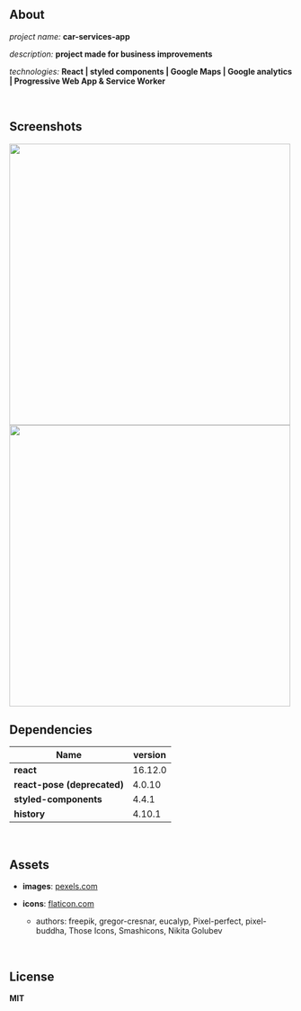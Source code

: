 ## About

_project name:_ **car-services-app**

_description:_ **project made for business improvements**

_technologies:_ **React | styled components | Google Maps | Google analytics | Progressive Web App & Service Worker**

<br/>

## Screenshots

<img src="https://user-images.githubusercontent.com/43997053/148958715-1da8e44e-dd7f-41f4-a5ec-8fafd7a1b5c0.PNG" width="500">

<img src="https://user-images.githubusercontent.com/43997053/148958727-37f18fb7-8eac-4bd4-a329-40c1f26d718d.PNG" width="500">

<br/>

## Dependencies

| Name                        | version |
| --------------------------- | ------- |
| **react**                   | 16.12.0 |
| **react-pose (deprecated)** | 4.0.10  |
| **styled-components**       | 4.4.1   |
| **history**                 | 4.10.1  |

<br/>

## Assets

- **images**: [pexels.com](https://www.pexels.com/)

- **icons**: [flaticon.com](https://www.flaticon.com/)
  - authors: freepik, gregor-cresnar, eucalyp, Pixel-perfect, pixel-buddha, Those Icons, Smashicons, Nikita Golubev

<br/>

## License

**MIT**
